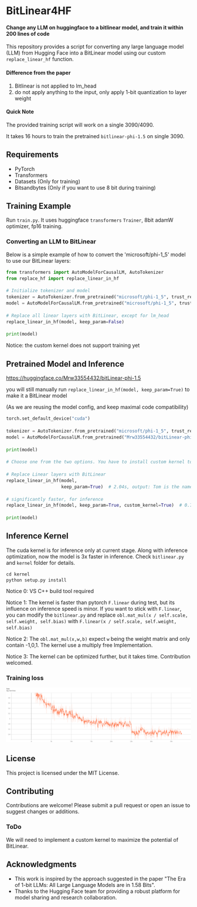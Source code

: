 # BitLinear4HF

#### Change any LLM on huggingface to a bitlinear model, and train it within 200 lines of code

This repository provides a script for converting any large language model (LLM) from Hugging Face into a BitLinear model
using our custom `replace_linear_hf` function.

#### Difference from the paper

1. Bitlinear is not applied to lm_head
2. do not apply anything to the input, only apply 1-bit quantization to layer weight

#### Quick Note

The provided training script will work on a single 3090/4090.

It takes 16 hours to train the pretrained `bitlinear-phi-1.5` on single 3090.

## Requirements

- PyTorch
- Transformers
- Datasets (Only for training)
- Bitsandbytes (Only if you want to use 8 bit during training)

## Training Example

Run `train.py`. It uses huggingface `transformers` `Trainer`, 8bit adamW optimizer, fp16 training.

### Converting an LLM to BitLinear

Below is a simple example of how to convert the 'microsoft/phi-1_5' model to use our BitLinear layers:

```python
from transformers import AutoModelForCausalLM, AutoTokenizer
from replace_hf import replace_linear_in_hf

# Initialize tokenizer and model
tokenizer = AutoTokenizer.from_pretrained("microsoft/phi-1_5", trust_remote_code=True)
model = AutoModelForCausalLM.from_pretrained("microsoft/phi-1_5", trust_remote_code=True)

# Replace all linear layers with BitLinear, except for lm_head
replace_linear_in_hf(model, keep_param=False)

print(model)
```

Notice: the custom kernel does not support training yet

## Pretrained Model and Inference

https://huggingface.co/Mrw33554432/bitLinear-phi-1.5

you will still manually run `replace_linear_in_hf(model, keep_param=True)` to make it a BitLinear model

(As we are reusing the model config, and keep maximal code compatibility)

```python
torch.set_default_device("cuda")

tokenizer = AutoTokenizer.from_pretrained("microsoft/phi-1_5", trust_remote_code=True)
model = AutoModelForCausalLM.from_pretrained("Mrw33554432/bitLinear-phi-1.5", trust_remote_code=True)

print(model)

# Choose one from the two options. You have to install custom kernel to get the custom_kernel=True works

# Replace Linear layers with BitLinear
replace_linear_in_hf(model,
                     keep_param=True)  # 2.04s, output: Tom is the name of some places in the U.S. state of Wisconsin:

# significantly faster, for inference
replace_linear_in_hf(model, keep_param=True, custom_kernel=True)  # 0.78s, same output

print(model)
```

## Inference Kernel

The cuda kernel is for inference only at current stage. Along with inference optimization, now the model is 3x faster in
inference.
Check `bitlinear.py` and `kernel` folder for details.

```
cd kernel
python setup.py install
```

Notice 0: VS C++ build tool required

Notice 1: The kernel is faster than pytorch `F.linear` during test, but its influence on inference speed is minor. If
you want to stick with `F.linear`, you can modify the `bitlinear.py` and
replace `obl.mat_mul(x / self.scale, self.weight, self.bias)` with `F.linear(x / self.scale, self.weight, self.bias)`

Notice 2: The `obl.mat_mul(x,w,b)` expect `w` being the weight matrix and only contain -1,0,1. The kernel use a multiply free Implementation.

Notice 3: The kernel can be optimized further, but it takes time. Contribution welcomed. 

### Training loss

![loss](img/loss.png)

## License

This project is licensed under the MIT License.

## Contributing

Contributions are welcome! Please submit a pull request or open an issue to suggest changes or additions.

### ToDo

We will need to implement a custom kernel to maximize the potential of BitLinear.

## Acknowledgments

- This work is inspired by the approach suggested in the paper "The Era of 1-bit LLMs: All Large Language Models are in
  1.58 Bits".
- Thanks to the Hugging Face team for providing a robust platform for model sharing and research collaboration.
